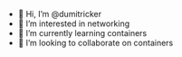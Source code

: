 - 👋 Hi, I’m @dumitricker
- 👀 I’m interested in networking
- 🌱 I’m currently learning containers
- 💞️ I’m looking to collaborate on containers

<!---
dumitricker/dumitricker is a ✨ special ✨ repository because its `README.md` (this file) appears on your GitHub profile.
You can click the Preview link to take a look at your changes.
--->
